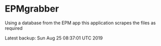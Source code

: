 # EPMgrabber
Using a database from the EPM app this application scrapes the files as required


Latest backup: Sun Aug 25 08:37:01 UTC 2019
